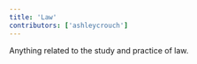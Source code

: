 ```yaml
---
title: 'Law'
contributors: ['ashleycrouch']
---
```


Anything related to the study and practice of law.
